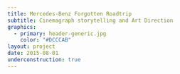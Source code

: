 ```yaml
---
title: Mercedes-Benz Forgotten Roadtrip
subtitle: Cinemagraph storytelling and Art Direction
graphics:
  - primary: header-generic.jpg
    color: "#DCCCAB"
layout: project
date: 2015-08-01
underconstruction: true
---
```

 
